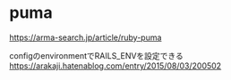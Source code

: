 # puma
https://arma-search.jp/article/ruby-puma

configのenvironmentでRAILS_ENVを設定できる  
https://arakaji.hatenablog.com/entry/2015/08/03/200502
